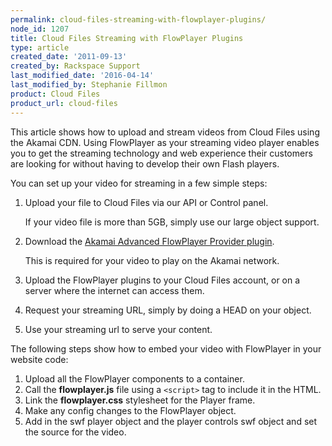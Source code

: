 ```yaml
---
permalink: cloud-files-streaming-with-flowplayer-plugins/
node_id: 1207
title: Cloud Files Streaming with FlowPlayer Plugins
type: article
created_date: '2011-09-13'
created_by: Rackspace Support
last_modified_date: '2016-04-14'
last_modified_by: Stephanie Fillmon
product: Cloud Files
product_url: cloud-files
---
```


This article shows how to upload and stream videos from Cloud Files using the Akamai CDN. Using FlowPlayer as your streaming video player enables you to get the streaming technology and web experience their customers are looking for without having to develop their own Flash players.

You can set up your video for streaming in a few simple steps:

1. Upload your file to Cloud Files via our API or Control panel.  

   If your video file is more than 5GB, simply use our large object support.

2.  Download the [Akamai Advanced FlowPlayer Provider plugin](http://mediapm.edgesuite.net/flow/).

    This is required for your video to play on the Akamai network.

3.  Upload the FlowPlayer plugins to your Cloud Files account, or on a
    server where the internet can access them.

4.  Request your streaming URL, simply by doing a HEAD on your object.

5.  Use your streaming url to serve your content.

The following steps show how to embed your video with FlowPlayer in your website code:

1.  Upload all the FlowPlayer components to a container.
2.  Call the **flowplayer.js** file using a `<script>` tag to include it
    in the HTML.
3.  Link the **flowplayer.css** stylesheet for the Player frame.
4.  Make any config changes to the FlowPlayer object.
5.  Add in the swf player object and the player controls swf object and
    set the source for the video.
